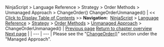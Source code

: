 ﻿
NinjaScript > Language Reference > Strategy > Order Methods > Unmanaged Approach > ChangeOrder()
ChangeOrderUnmanaged()
| << [Click to Display Table of Contents](unmanaged_changeorder.md) >> **Navigation:**     [NinjaScript](ninjascript-1.md) > [Language Reference](language_reference_wip-1.md) > [Strategy](strategy-1.md) > [Order Methods](order_methods-1.md) > [Unmanaged Approach](unmanaged_approach-1.md) > ChangeOrderUnmanaged() | [Previous page](unmanaged_cancelorder-1.md) [Return to chapter overview](unmanaged_approach-1.md) [Next page](ignoreoverfill-1.md) |
| --- | --- |
Please see the "[ChangeOrder()](managed_changeorder-1.md)" section under the "Managed Approach".
